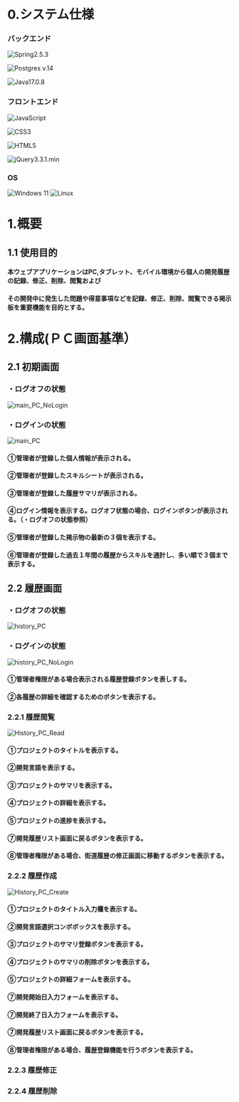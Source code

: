 # 0.システム仕様
### バックエンド
![Spring](https://img.shields.io/badge/spring-%236DB33F.svg?style=for-the-badge&logo=spring&logoColor=white)2.5.3

![Postgres](https://img.shields.io/badge/postgres-%23316192.svg?style=for-the-badge&logo=postgresql&logoColor=white) v.14

![Java](https://img.shields.io/badge/java-%23ED8B00.svg?style=for-the-badge&logo=openjdk&logoColor=white)17.0.8

### フロントエンド
![JavaScript](https://img.shields.io/badge/javascript-%23323330.svg?style=for-the-badge&logo=javascript&logoColor=%23F7DF1E)

![CSS3](https://img.shields.io/badge/css3-%231572B6.svg?style=for-the-badge&logo=css3&logoColor=white)

![HTML5](https://img.shields.io/badge/html5-%23E34F26.svg?style=for-the-badge&logo=html5&logoColor=white)

![jQuery](https://img.shields.io/badge/jquery-%230769AD.svg?style=for-the-badge&logo=jquery&logoColor=white)3.3.1.min


### OS
![Windows 11](https://img.shields.io/badge/Windows%2011-%230079d5.svg?style=for-the-badge&logo=Windows%2011&logoColor=white)
![Linux](https://img.shields.io/badge/Linux-FCC624?style=for-the-badge&logo=linux&logoColor=black)
# 1.概要

## 1.1 使用目的
#### 本ウェブアプリケーションはPC,タブレット、モバイル環境から個人の開発履歴の記録、修正、削除、閲覧および
#### その開発中に発生した問題や得意事項などを記録、修正、削除、閲覧できる掲示板を重要機能を目的とする。

# 2.構成(ＰＣ画面基準）
## 2.1 初期画面

### ・ログオフの状態
![main_PC_NoLogin](https://github.com/JeongIn1994/Portfolio/assets/77004633/9dd738ed-6c69-4b26-a173-bf739d617e57)

### ・ログインの状態
![main_PC](https://github.com/JeongIn1994/Portfolio/assets/77004633/a2793fb7-9d6d-4d4c-aa2d-f25032e6454f)
#### ①管理者が登録した個人情報が表示される。
#### ②管理者が登録したスキルシートが表示される。
#### ③管理者が登録した履歴サマリが表示される。
#### ④ログイン情報を表示する。ログオフ状態の場合、ログインボタンが表示される。（・ログオフの状態参照）
#### ⑤管理者が登録した掲示物の最新の３個を表示する。
#### ⑥管理者が登録した過去１年間の履歴からスキルを通計し、多い順で３個まで表示する。

## 2.2 履歴画面

### ・ログオフの状態
![history_PC](https://github.com/JeongIn1994/Portfolio/assets/77004633/027d5a31-fdbc-4e2b-ac8b-d9c4fb064f1b)

### ・ログインの状態
![history_PC_NoLogin](https://github.com/JeongIn1994/Portfolio/assets/77004633/3455ad39-c324-4ab5-b88b-771c77fa175b)

#### ①管理者権限がある場合表示される履歴登録ボタンを表しする。
#### ②各履歴の詳細を確認するためのボタンを表示する。

### 2.2.1 履歴閲覧
![History_PC_Read](https://github.com/JeongIn1994/Portfolio/assets/77004633/2dc1519c-2992-4f87-b652-696837a074fe)

#### ①プロジェクトのタイトルを表示する。
#### ②開発言語を表示する。　
#### ③プロジェクトのサマリを表示する。
#### ④プロジェクトの詳細を表示する。
#### ⑤プロジェクトの進捗を表示する。
#### ⑦開発履歴リスト画面に戻るボタンを表示する。
#### ⑧管理者権限がある場合、街道履歴の修正画面に移動するボタンを表示する。

### 2.2.2 履歴作成
![History_PC_Create](https://github.com/JeongIn1994/Portfolio/assets/77004633/bf5d44b2-4b20-4fdf-9bda-47bf19e1658b)

#### ①プロジェクトのタイトル入力欄を表示する。
#### ②開発言語選択コンボボックスを表示する。　
#### ③プロジェクトのサマリ登録ボタンを表示する。
#### ④プロジェクトのサマリの削除ボタンを表示する。
#### ⑤プロジェクトの詳細フォームを表示する。
#### ⑦開発開始日入力フォームを表示する。
#### ⑦開発終了日入力フォームを表示する。
#### ⑦開発履歴リスト画面に戻るボタンを表示する。
#### ⑧管理者権限がある場合、履歴登録機能を行うボタンを表示する。

### 2.2.3 履歴修正
### 2.2.4 履歴削除




